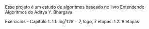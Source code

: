 Esse projeto é um estudo de algoritmos baseado no livro Entendendo Algoritmos do Aditya Y. Bhargava

Exercicios - Capitulo 1:
    1.1: log²128 = 7, logo, 7 etapas.
    1.2: 8 etapas